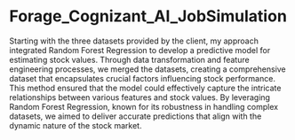 # Forage_Cognizant_AI_JobSimulation
Starting with the three datasets provided by the client, my approach integrated Random Forest Regression to develop a predictive model for estimating stock values. Through data transformation and feature engineering processes, we merged the datasets, creating a comprehensive dataset that encapsulates crucial factors influencing stock performance. This method ensured that the model could effectively capture the intricate relationships between various features and stock values. By leveraging Random Forest Regression, known for its robustness in handling complex datasets, we aimed to deliver accurate predictions that align with the dynamic nature of the stock market.
